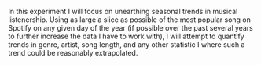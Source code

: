 In this experiment I will focus on unearthing seasonal trends in musical listenership. Using as large a slice as possible of the most popular song on Spotify on any given day of the year (if possible over the past several years to further increase the data I have to work with), I will attempt to quantify trends in genre, artist, song length, and any other statistic I where such a trend could be reasonably extrapolated.
